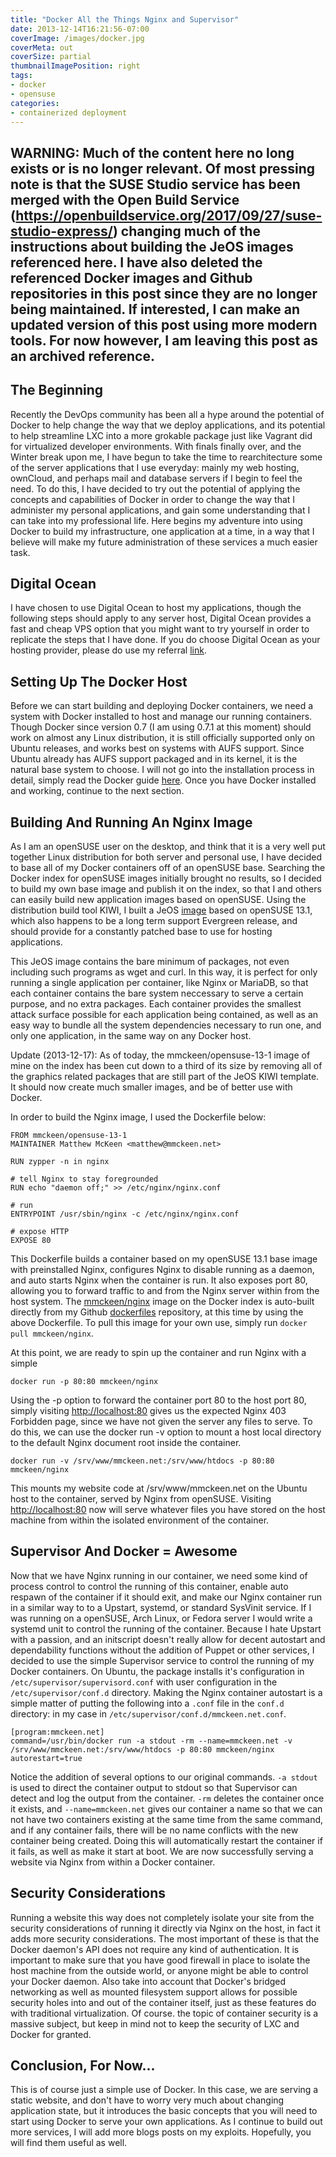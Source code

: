 ```yaml
---
title: "Docker All the Things Nginx and Supervisor"
date: 2013-12-14T16:21:56-07:00
coverImage: /images/docker.jpg
coverMeta: out
coverSize: partial
thumbnailImagePosition: right
tags:
- docker
- opensuse
categories:
- containerized deployment
---
```


## WARNING: Much of the content here no long exists or is no longer relevant.  Of most pressing note is that the SUSE Studio service has been merged with the Open Build Service (https://openbuildservice.org/2017/09/27/suse-studio-express/) changing much of the instructions about building the JeOS images referenced here.  I have also deleted the referenced Docker images and Github repositories in this post since they are no longer being maintained.  If interested, I can make an updated version of this post using more modern tools.  For now however, I am leaving this post as an archived reference.

The Beginning
-------------

Recently the DevOps community has been all a hype around the potential of Docker to help change the way that we deploy applications, and its potential to help streamline LXC into a more grokable package just like Vagrant did for virtualized developer environments.  With finals finally over, and the Winter break upon me, I have begun to take the time to rearchitecture some of the server applications that I use everyday: mainly my web hosting, ownCloud, and perhaps mail and database servers if I begin to feel the need.  To do this, I have decided to try out the potential of applying the concepts and capabilities of Docker in order to change the way that I administer my personal applications, and gain some understanding that I can take into my professional life.  Here begins my adventure into using Docker to build my infrastructure, one application at a time, in a way that I believe will make my future administration of these services a much easier task.

Digital Ocean
-------------

I have chosen to use Digital Ocean to host my applications, though the following steps should apply to any server host, Digital Ocean provides a fast and cheap VPS option that you might want to try yourself in order to replicate the steps that I have done.  If you do choose Digital Ocean as your hosting provider, please do use my referral [link](https://www.digitalocean.com/?refcode=60c2cf22747f).

Setting Up The Docker Host
--------------------------

Before we can start building and deploying Docker containers, we need a system with Docker installed to host and manage our running containers.  Though Docker since version 0.7 (I am using 0.7.1 at this moment) should work on almost any Linux distribution, it is still officially supported only on Ubuntu releases, and works best on systems with AUFS support.  Since Ubuntu already has AUFS support packaged and in its kernel, it is the natural base system to choose.    I will not go into the installation process in detail, simply read the Docker guide [here](http://docs.docker.io/en/latest/installation/ubuntulinux/).  Once you have Docker installed and working, continue to the next section.

Building And Running An Nginx Image
-----------------------------------

As I am an openSUSE user on the desktop, and think that it is a very well put together Linux distribution for both server and personal use, I have decided to base all of my Docker containers off of an openSUSE base.  Searching the Docker index for openSUSE images initially brought no results, so I decided to build my own base image and publish it on the index, so that I and others can easily build new application images based on openSUSE.  Using the distribution build tool KIWI, I built a JeOS [image](https://index.docker.io/u/mmckeen/opensuse-13-1/) based on openSUSE 13.1, which also happens to be a long term support Evergreen release, and should provide for a constantly patched base to use for hosting applications.

This JeOS image contains the bare minimum of packages, not even including such programs as wget and curl.  In this way, it is perfect for only running a single application per container, like Nginx or MariaDB, so that each container contains the bare system neccessary to serve a certain purpose, and no extra packages.  Each container provides the smallest attack surface possible for each application being contained, as well as an easy way to bundle all the system dependencies necessary to run one, and only one application, in the same way on any Docker host.

Update (2013-12-17):
As of today, the mmckeen/opensuse-13-1 image of mine on the index has been cut down to a third of its size by removing all of the graphics related packages
that are still part of the JeOS KIWI template.  It should now create much smaller images, and be of better use with Docker. 

In order to build the Nginx image, I used the Dockerfile below:

```
FROM mmckeen/opensuse-13-1  
MAINTAINER Matthew McKeen <matthew@mmckeen.net>

RUN zypper -n in nginx

# tell Nginx to stay foregrounded
RUN echo "daemon off;" >> /etc/nginx/nginx.conf

# run
ENTRYPOINT /usr/sbin/nginx -c /etc/nginx/nginx.conf

# expose HTTP
EXPOSE 80
```

This Dockerfile builds a container based on my openSUSE 13.1 base image with preinstalled Nginx, configures Nginx to disable running as a daemon, and auto starts Nginx when the container is run.  It also exposes port 80, allowing you to forward traffic to and from the Nginx server within from the host system.
The [mmckeen/nginx](https://index.docker.io/u/mmckeen/nginx/) image on the Docker index is auto-built directly from my Github [dockerfiles](https://github.com/mmckeen/dockerfiles) repository, at this time by using the above Dockerfile.  To pull this image for your own use, simply run `docker pull mmckeen/nginx`.

At this point, we are ready to spin up the container and run Nginx with a simple 

`docker run -p 80:80 mmckeen/nginx`  

Using the -p option to forward the container port 80 to the host port 80, simply visiting [http://localhost:80](http://localhost:80) gives us the expected Nginx 403 Forbidden page, since we have not given the server any files to serve.  To do this, we can use the docker run -v option to mount a host local directory to the default Nginx document root inside the container. 

`docker run -v /srv/www/mmckeen.net:/srv/www/htdocs -p 80:80 mmckeen/nginx`

This mounts my website code at /srv/www/mmckeen.net on the Ubuntu host to the container, served by Nginx from openSUSE.  Visiting [http://localhost:80](http://localhost:80) now will serve whatever files you have stored on the host machine from within the isolated environment of the container.

Supervisor And Docker = Awesome
-------------------------------

Now that we have Nginx running in our container, we need some kind of process control to control the running of this container, enable auto respawn of the container if it should exit, and make our Nginx container run in a similar way to to a Upstart, systemd, or standard SysVinit service.  If I was running on a openSUSE, Arch Linux, or Fedora server I would write a systemd unit to control the running of the container.  Because I hate Upstart with a passion, and an initscript doesn't really allow for decent autostart and dependability functions without the addition of Puppet or other services, I decided to use the simple Supervisor service to control the running of my Docker containers.  On Ubuntu, the package installs it's configuration in `/etc/supervisor/supervisord.conf` with user configuration in the `/etc/supervisor/conf.d` directory.  Making the Nginx container autostart is a simple matter of putting the following into a `.conf` file in the `conf.d` directory: in my case in `/etc/supervisor/conf.d/mmckeen.net.conf`.

```
[program:mmckeen.net]
command=/usr/bin/docker run -a stdout -rm --name=mmckeen.net -v /srv/www/mmckeen.net:/srv/www/htdocs -p 80:80 mmckeen/nginx
autorestart=true
```

Notice the addition of several options to our original commands. `-a stdout` is used to direct the container output to stdout so that Supervisor can detect and log the output from the container.  `-rm` deletes the container once it exists, and `--name=mmckeen.net` gives our container a name so that we can not have two containers existing at the same time from the same command, and if any container fails, there will be no name conflicts with the new container being created.  Doing this will automatically restart the container if it fails, as well as make it start at boot.  We are now successfully serving a website via Nginx from within a Docker container.

Security Considerations
-----------------------
Running a website this way does not completely isolate your site from the security considerations of running it directly via Nginx on the host, in fact it adds more security considerations.  The most important of these is that the Docker daemon's API does not require any kind of authentication.  It is important to make sure that you have good firewall in place to isolate the host machine from the outside world, or anyone might be able to control your Docker daemon.  Also take into account that Docker's bridged networking as well as mounted filesystem support allows for possible security holes into and out of the container itself, just as these features do with traditional virtualization.
Of course. the topic of container security is a massive subject, but keep in mind not to keep the security of LXC and Docker for granted.

Conclusion, For Now...
----------------------
This is of course just a simple use of Docker.  In this case, we are serving a static website, and don't have to worry very much about changing application state,
but it introduces the basic concepts that you will need to start using Docker to serve your own applications.  As I continue to build out more services, I will add more blogs posts on my exploits.  Hopefully, you will find them useful as well.
